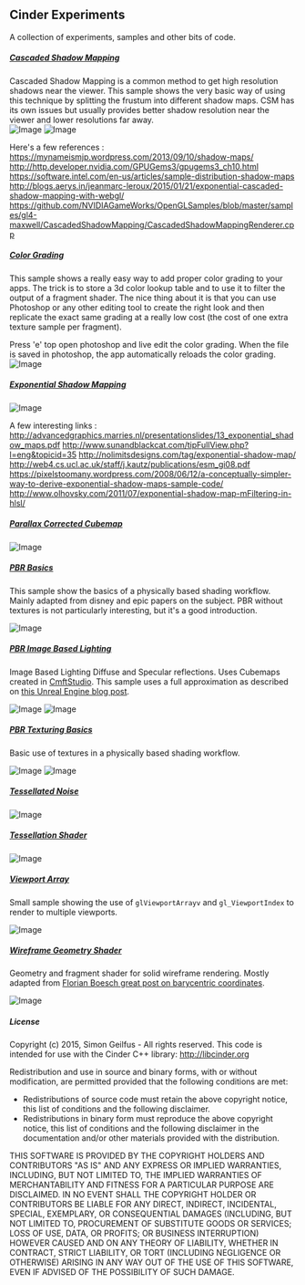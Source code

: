 ## Cinder Experiments
A collection of experiments, samples and other bits of code.

##### [Cascaded Shadow Mapping](/CascadedShadowMapping/src/CascadedShadowMappingApp.cpp)
Cascaded Shadow Mapping is a common method to get high resolution shadows near the viewer. This sample shows the very basic way of using this technique by splitting the frustum into different shadow maps. CSM has its own issues but usually provides better shadow resolution near the viewer and lower resolutions far away.  
![Image](/Images/CascadedShadowMapping0.jpg)
![Image](/Images/CascadedShadowMapping1.jpg)

Here's a few references :  
https://mynameismjp.wordpress.com/2013/09/10/shadow-maps/
http://http.developer.nvidia.com/GPUGems3/gpugems3_ch10.html
https://software.intel.com/en-us/articles/sample-distribution-shadow-maps
http://blogs.aerys.in/jeanmarc-leroux/2015/01/21/exponential-cascaded-shadow-mapping-with-webgl/
https://github.com/NVIDIAGameWorks/OpenGLSamples/blob/master/samples/gl4-maxwell/CascadedShadowMapping/CascadedShadowMappingRenderer.cpp

##### [Color Grading](/ColorGrading/src/ColorGradingApp.cpp)
This sample shows a really easy way to add proper color grading to your apps. The trick is to store a 3d color lookup table and to use it to filter the output of a fragment shader. The nice thing about it is that you can use Photoshop or any other editing tool to create the right look and then replicate the exact same grading at a really low cost (the cost of one extra texture sample per fragment).  

Press 'e' top open photoshop and live edit the color grading. When the file is saved in photoshop, the app automatically reloads the color grading.  
![Image](/Images/ColorGrading.jpg)

##### [Exponential Shadow Mapping](/ExponentialShadowMap/src/ExponentialShadowMapApp.cpp)
![Image](/Images/ExponentialShadowMap.jpg)

A few interesting links :  
http://advancedgraphics.marries.nl/presentationslides/13_exponential_shadow_maps.pdf
http://www.sunandblackcat.com/tipFullView.php?l=eng&topicid=35
http://nolimitsdesigns.com/tag/exponential-shadow-map/
http://web4.cs.ucl.ac.uk/staff/j.kautz/publications/esm_gi08.pdf
https://pixelstoomany.wordpress.com/2008/06/12/a-conceptually-simpler-way-to-derive-exponential-shadow-maps-sample-code/
http://www.olhovsky.com/2011/07/exponential-shadow-map-mFiltering-in-hlsl/

##### [Parallax Corrected Cubemap](/ParallaxCorrectedCubemap/src/ParallaxCorrectedCubemapApp.cpp)
![Image](/Images/ParallaxCorrectedCubemap.jpg)

##### [PBR Basics](/PBRBasics/src/PBRBasicsApp.cpp)
This sample show the basics of a physically based shading workflow. Mainly adapted from disney and epic papers on the subject. PBR without textures is not particularly interesting, but it's a good introduction.

![Image](/Images/PBRBasics.jpg)

##### [PBR Image Based Lighting](/PBRImageBasedLighting/src/PBRImageBasedLightingApp.cpp)
Image Based Lighting Diffuse and Specular reflections. Uses Cubemaps created in [CmftStudio](https://github.com/dariomanesku/cmftStudio). This sample uses a full approximation as described on [this Unreal Engine blog post](https://www.unrealengine.com/blog/physically-based-shading-on-mobile).

![Image](/Images/PBRImageBasedLighting0.jpg)
![Image](/Images/PBRImageBasedLighting1.jpg)

##### [PBR Texturing Basics](/PBRTexturingBasics/src/PBRTexturingBasicsApp.cpp)
Basic use of textures in a physically based shading workflow.

![Image](/Images/PBRTexturingBasics0.jpg)
![Image](/Images/PBRTexturingBasics1.jpg)

##### [Tessellated Noise](/TessellatedNoise/src/TessellatedNoiseApp.cpp)
![Image](/Images/TessellatedNoise.jpg)

##### [Tessellation Shader](/TessellationShader/src/TessellationShaderApp.cpp)
![Image](/Images/TessellationShader.jpg)

##### [Viewport Array](/ViewportArray/src/ViewportArrayApp.cpp)
Small sample showing the use of ```glViewportArrayv``` and ```gl_ViewportIndex``` to render to multiple viewports.

![Image](/Images/ViewportArray.jpg)

##### [Wireframe Geometry Shader](/WireframeGeometryShader/src/WireframeGeometryShaderApp.cpp)
Geometry and fragment shader for solid wireframe rendering. Mostly adapted from [Florian Boesch great post on barycentric coordinates](http://codeflow.org/entries/2012/aug/02/easy-wireframe-display-with-barycentric-coordinates/).

![Image](/Images/WireframeGeometryShader.jpg)



##### License
Copyright (c) 2015, Simon Geilfus - All rights reserved.
This code is intended for use with the Cinder C++ library: http://libcinder.org

Redistribution and use in source and binary forms, with or without modification, are permitted provided that
the following conditions are met:

* Redistributions of source code must retain the above copyright notice, this list of conditions and
the following disclaimer.
* Redistributions in binary form must reproduce the above copyright notice, this list of conditions and
the following disclaimer in the documentation and/or other materials provided with the distribution.

THIS SOFTWARE IS PROVIDED BY THE COPYRIGHT HOLDERS AND CONTRIBUTORS "AS IS" AND ANY EXPRESS OR IMPLIED
WARRANTIES, INCLUDING, BUT NOT LIMITED TO, THE IMPLIED WARRANTIES OF MERCHANTABILITY AND FITNESS FOR A
PARTICULAR PURPOSE ARE DISCLAIMED. IN NO EVENT SHALL THE COPYRIGHT HOLDER OR CONTRIBUTORS BE LIABLE FOR
ANY DIRECT, INDIRECT, INCIDENTAL, SPECIAL, EXEMPLARY, OR CONSEQUENTIAL DAMAGES (INCLUDING, BUT NOT LIMITED
TO, PROCUREMENT OF SUBSTITUTE GOODS OR SERVICES; LOSS OF USE, DATA, OR PROFITS; OR BUSINESS INTERRUPTION)
HOWEVER CAUSED AND ON ANY THEORY OF LIABILITY, WHETHER IN CONTRACT, STRICT LIABILITY, OR TORT (INCLUDING
NEGLIGENCE OR OTHERWISE) ARISING IN ANY WAY OUT OF THE USE OF THIS SOFTWARE, EVEN IF ADVISED OF THE
POSSIBILITY OF SUCH DAMAGE.
